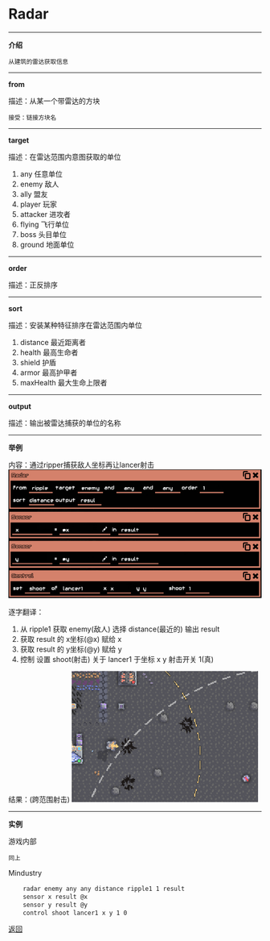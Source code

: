 # Radar

---

**介绍**

    从建筑的雷达获取信息

---

**from**

描述：从某一个带雷达的方块

    接受：链接方块名

---

**target**

描述：在雷达范围内意图获取的单位

1. any      任意单位
2. enemy    敌人
3. ally     盟友
4. player   玩家
5. attacker 进攻者
6. flying   飞行单位
7. boss     头目单位
8. ground   地面单位

---

**order**

描述：正反排序

---

**sort**

描述：安装某种特征排序在雷达范围内单位

1. distance     最近距离者
2. health       最高生命者
3. shield       护盾
4. armor        最高护甲者
5. maxHealth    最大生命上限者

---

**output**

描述：输出被雷达捕获的单位的名称

---

**举例**

内容：通过ripper捕获敌人坐标再让lancer射击
![超出范围射击](/Guide/example/radar.png)

逐字翻译：
1. 从 ripple1 获取 enemy(敌人) 选择 distance(最近的) 输出 result
2. 获取 result 的 x坐标(@x) 赋给 x
3. 获取 result 的 y坐标(@y) 赋给 y
4. 控制 设置 shoot(射击) 关于 lancer1 于坐标 x y 射击开关 1(真)

结果：(跨范围射击)
![超出范围射击](/Guide/img/radar.png)

---

**实例**

游戏内部
```
同上
```
Mindustry
```
    radar enemy any any distance ripple1 1 result
    sensor x result @x
    sensor y result @y
    control shoot lancer1 x y 1 0
```


[返回](https://lanluz.github.io/)